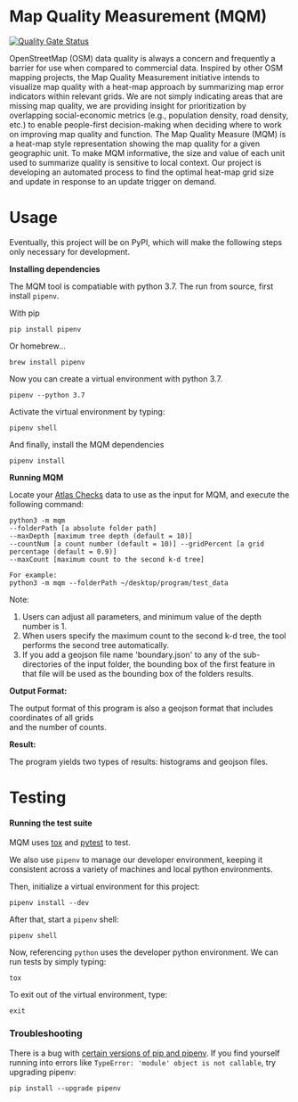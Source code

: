 # Map Quality Measurement (MQM)

[![Quality Gate Status](https://sonarcloud.io/api/project_badges/measure?project=spatialdev_osmquality&metric=alert_status)](https://sonarcloud.io/dashboard?id=spatialdev_osmquality)

OpenStreetMap (OSM) data quality is always a concern and frequently a barrier for use when compared to commercial data. Inspired by other OSM mapping projects, the Map Quality Measurement initiative intends to visualize map quality with a heat-map approach by summarizing map error indicators within relevant grids. We are not simply indicating areas that are missing map quality, we are providing insight for prioritization by overlapping social-economic metrics (e.g., population density, road density, etc.) to enable people-first decision-making when deciding where to work on improving map quality and function. The Map Quality Measure (MQM) is a heat-map style representation showing the map quality for a given geographic unit. To make MQM informative, the size and value of each unit used to summarize quality is sensitive to local context. Our project is developing an automated process to find the optimal heat-map grid size and update in response to an update trigger on demand.

# Usage

Eventually, this project will be on PyPI, which will make the following steps only necessary for development.

**Installing dependencies**

The MQM tool is compatiable with python 3.7. The run from source, first install `pipenv`.

With pip
```
pip install pipenv
```
Or homebrew...
```
brew install pipenv
```
Now you can create a virtual environment with python 3.7.
```
pipenv --python 3.7
```
Activate the virtual environment by typing:
```
pipenv shell
```
And finally, install the MQM dependencies
```
pipenv install
```

**Running MQM**

Locate your [Atlas Checks](https://github.com/osmlab/atlas-checks) data to use as the input for MQM, and execute the following command:

```
python3 -m mqm 
--folderPath [a absolute folder path] 
--maxDepth [maximum tree depth (default = 10)]
--countNum [a count number (default = 10)] --gridPercent [a grid percentage (default = 0.9)]
--maxCount [maximum count to the second k-d tree]

For example:
python3 -m mqm --folderPath ~/desktop/program/test_data
```

Note:

1. Users can adjust all parameters, and minimum value of the depth number is 1.<br />
2. When users specify the maximum count to the second k-d tree, the tool performs the second tree automatically. <br />
3. If you add a geojson file name 'boundary.json' to any of the sub-directories of the input folder, the bounding box 
of the first feature in that file will be used as the bounding box of the folders results.

**Output Format:**

The output format of this program is also a geojson format that includes coordinates of all grids <br />
and the number of counts.

**Result:**

The program yields two types of results: histograms and geojson files.

# Testing

#### Running the test suite

MQM uses [tox](https://tox.readthedocs.io/en/latest/) and [pytest](https://docs.pytest.org/en/latest/index.html) to test. 

We also use `pipenv` to manage our developer environment, keeping it consistent across a variety of machines and local
python environments.

Then, initialize a virtual environment for this project:
```
pipenv install --dev
```

After that, start a `pipenv` shell:
```
pipenv shell
```

Now, referencing `python` uses the developer python environment. We can run tests by simply typing:
```
tox
```

To exit out of the virtual environment, type:
```
exit
```

### Troubleshooting

There is a bug with [certain versions of pip and pipenv](https://github.com/pypa/pipenv/issues/2924#issuecomment-427351356p).
If you find yourself running into errors like `TypeError: 'module' object is not callable`, try upgrading pipenv:
```
pip install --upgrade pipenv
```
